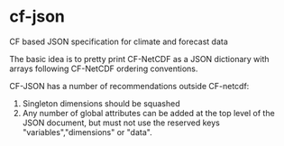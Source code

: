 # cf-json
CF based JSON specification for climate and forecast data

The basic idea is to pretty print CF-NetCDF as a JSON dictionary with arrays following CF-NetCDF ordering conventions. 

CF-JSON has a number of recommendations outside CF-netcdf:
1. Singleton dimensions should be squashed
2. Any number of global attributes can be added at the top level of the JSON document, but must not use the reserved keys "variables","dimensions" or "data".
